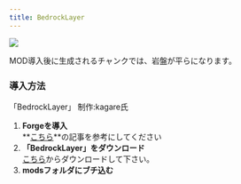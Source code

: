 ```yaml
---
title: BedrockLayer
---
```


![](https://cdn-ak.f.st-hatena.com/images/fotolife/s/sasigume/20210208/20210208094734.png)

MOD導入後に生成されるチャンクでは、岩盤が平らになります。

### 導入方法

「BedrockLayer」 制作:kagare氏

1.  **Forgeを導入**  
    **[こちら](../howto/install-forge)**の記事を参考にしてください
2.  **「BedrockLayer」をダウンロード**  
    [こちら](https://kegare.github.io/ "「BedrockLayer」のダウンロード")からダウンロードして下さい。
3.  **modsフォルダにブチ込む**
